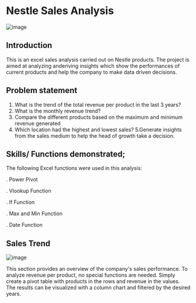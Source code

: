 # Nestle Sales Analysis



![image](https://github.com/PerfectAnny/Analysis-on-Nestle-Sales/assets/151845494/6a320976-73a6-46f1-b940-4da6449e6d69)



## Introduction

This is an excel sales analysis carried out on  Nestle products. The project is aimed at analyzing anderiving insights which show the performances of current products and help the company to make data driven decisions.


## Problem statement

1. What is the trend of the total revenue per product in the last 3 years?
2. What is the monthly revenue trend?
3. Compare the different products based on the maximum and minimum revenue generated
4. Which location had the highest and lowest sales? 5.Generate insights from the sales medium to help the head of growth take a decision.


## Skills/ Functions demonstrated;
   
 The following Excel functions were used in this analysis:

. Power Pivot

. Vlookup Function

. If Function

. Max and Min Function

. Date Function


## Sales Trend




![image](https://github.com/PerfectAnny/Analysis-on-Nestle-Sales/assets/151845494/f38c04d2-ad78-456e-b06f-7118d08d60c6)



This section provides an overview of the company's sales performance. To analyze revenue per product, no special functions are needed. Simply create a pivot table with products in the rows and revenue in the values. The results can be visualized with a column chart and filtered by the desired years.





